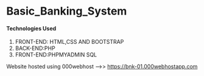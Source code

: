 # Basic_Banking_System
<h4>Technologies Used</h5>
<ol>
  <li>FRONT-END: HTML,CSS AND BOOTSTRAP</li>
    <li>BACK-END:PHP</li>
    <li>FRONT-END:PHPMYADMIN SQL</li>
</ol>

Website hosted using 000webhost -->> https://bnk-01.000webhostapp.com
